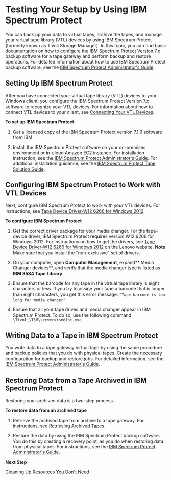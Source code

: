 # Testing Your Setup by Using IBM Spectrum Protect<a name="backup-tsm"></a>

You can back up your data to virtual tapes, archive the tapes, and manage your virtual tape library \(VTL\) devices by using IBM Spectrum Protect \(formerly known as Tivoli Storage Manager\)\. In this topic, you can find basic documentation on how to configure the IBM Spectrum Protect Version 7\.x backup software for a tape gateway and perform backup and restore operations\. For detailed information about how to use IBM Spectrum Protect backup software, see the [IBM Spectrum Protect Administrator's Guide](https://www.ibm.com/support/knowledgecenter/SSTG2D_7.1.0/com.ibm.itsm.srv.doc/b_srv_admin_guide_windows.pdf)\.

## Setting Up IBM Spectrum Protect<a name="tsm-setup"></a>

After you have connected your virtual tape library \(VTL\) devices to your Windows client, you configure the IBM Spectrum Protect Version 7\.x software to recognize your VTL devices\. For information about how to connect VTL devices to your client, see [Connecting Your VTL Devices](GettingStarted-create-tape-gateway.md#GettingStartedAccessTapesVTL)\.

**To set up IBM Spectrum Protect**

1. Get a licensed copy of the IBM Spectrum Protect version 7\.1\.9 software from IBM\.

1.  Install the IBM Spectrum Protect software on your on\-premises environment or in\-cloud Amazon EC2 instance\. For installation instruction, see the [IBM Spectrum Protect Administrator's Guide](https://www.ibm.com/support/knowledgecenter/SSTG2D_7.1.0/com.ibm.itsm.srv.doc/b_srv_admin_guide_windows.pdf)\. For additional installation guidance, see the [IBM Spectrum Protect Tape Solution Guide](https://www.ibm.com/developerworks/community/files/basic/anonymous/api/library/4a5b0e43-b165-49c7-ae33-b1480e6840cb/document/65902d39-4943-46cb-9822-50fb6ecfd2ea/media)\.

## Configuring IBM Spectrum Protect to Work with VTL Devices<a name="tsm-configure"></a>

Next, configure IBM Spectrum Protect to work with your VTL devices\. For instructions, see [Tape Device Driver\-W12 6266 for Windows 2012](https://datacentersupport.lenovo.com/us/en/products/storage/tape-and-backup/ts2240/6160/downloads/ds502099)\.

**To configure IBM Spectrum Protect**

1. Get the correct driver package for your media changer\. For the tape\-device driver, IBM Spectrum Protect requires version W12 6266 for Windows 2012\. For instructions on how to get the drivers, see [Tape Device Driver\-W12 6266 for Windows 2012](https://datacentersupport.lenovo.com/us/en/products/storage/tape-and-backup/ts2240/6160/downloads/ds502099) on the Lenovo website\.
**Note**  
Make sure that you install the "non\-exclusive" set of drivers\.

1. On your computer, open **Computer Management**, expand** Media Changer devices**, and verify that the media changer type is listed as **IBM 3584 Tape Library**\.

1. Ensure that the barcode for any tape in the virtual tape library is eight characters or less\. If you try to assign your tape a barcode that is longer than eight characters, you get this error message: `"Tape barcode is too long for media changer"`\.

1. Ensure that all your tape drives and media changer appear in IBM Spectrum Protect\. To do so, use the following command: `\Tivoli\TSM\server>tsmdlst.exe`

## Writing Data to a Tape in IBM Spectrum Protect<a name="tsm-write-data-to-tape"></a>

You write data to a tape gateway virtual tape by using the same procedure and backup policies that you do with physical tapes\. Create the necessary configuration for backup and restore jobs\. For detailed information, see the [IBM Spectrum Protect Administrator's Guide](https://www.ibm.com/support/knowledgecenter/SSTG2D_7.1.0/com.ibm.itsm.srv.doc/b_srv_admin_guide_windows.pdf)\.

## Restoring Data from a Tape Archived in IBM Spectrum Protect<a name="tsm-restore-tape"></a>

Restoring your archived data is a two\-step process\.

**To restore data from an archived tape**

1. Retrieve the archived tape from archive to a tape gateway\. For instructions, see [Retrieving Archived Tapes](managing-gateway-vtl.md#retrieving-archived-tapes-vtl)\.

1. Restore the data by using the IBM Spectrum Protect backup software\. You do this by creating a recovery point, as you do when restoring data from physical tapes\. For instructions, see the [IBM Spectrum Protect Administrator's Guide](https://www.ibm.com/support/knowledgecenter/SSTG2D_7.1.0/com.ibm.itsm.srv.doc/b_srv_admin_guide_windows.pdf)\.

**Next Step**

[Cleaning Up Resources You Don't Need](GettingStartedWhatsNextStep3-vtl.md#cleanup-vtl)